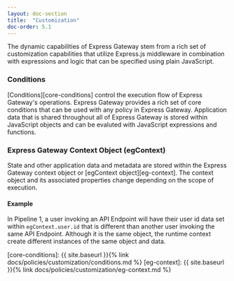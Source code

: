 ```yaml
---
layout: doc-section
title:  "Customization"
doc-order: 5.1
---
```


The dynamic capabilities of Express Gateway stem from a rich set of customization capabilities that utilize Express.js middleware in combination with expressions and logic that can be specified using plain JavaScript.

### Conditions
[Conditions][core-conditions] control the execution flow of Express Gateway's operations. Express Gateway provides a rich set of core conditions that can be used with any policy in Express Gateway. Application data that is shared throughout all of Express Gateway is stored within JavaScript objects and can be evaluted with JavaScript expressions and functions.

### Express Gateway Context Object (egContext)
State and other application data and metadata are stored within the Express Gateway context object or [egContext object][eg-context].  The context object and its associated properties change depending on the scope of execution.

#### Example
In Pipeline 1, a user invoking an API Endpoint will have their user id data set within `egContext.user.id` that is different than another user invoking the same API Endpoint. Although it is the same object, the runtime context create different instances of the same object and data.

[core-conditions]: {{ site.baseurl }}{% link docs/policies/customization/conditions.md %}
[eg-context]: {{ site.baseurl }}{% link docs/policies/customization/eg-context.md %}
